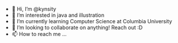 - 👋 Hi, I’m @kynsity
- 👀 I’m interested in java and illustration
- 🌱 I’m currently learning Computer Science at Columbia University
- 💞️ I’m looking to collaborate on anything! Reach out :D
- 📫 How to reach me ... 

<!---
kynsity/kynsity is a ✨ special ✨ repository because its `README.md` (this file) appears on your GitHub profile.
You can click the Preview link to take a look at your changes.
--->
